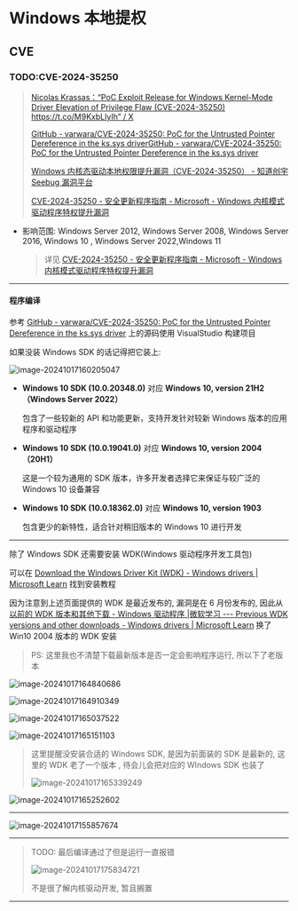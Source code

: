 # Windows 本地提权

## CVE

### TODO:CVE-2024-35250

> [Nicolas Krassas：“PoC Exploit Release for Windows Kernel-Mode Driver Elevation of Privilege Flaw (CVE-2024-35250) https://t.co/M9KxbLlyIh” / X](https://x.com/Dinosn/status/1846016677042929864)
>
> [GitHub - varwara/CVE-2024-35250: PoC for the Untrusted Pointer Dereference in the ks.sys driver](https://github.com/varwara/CVE-2024-35250)[GitHub - varwara/CVE-2024-35250: PoC for the Untrusted Pointer Dereference in the ks.sys driver](https://github.com/varwara/CVE-2024-35250)
>
> [Windows 内核态驱动本地权限提升漏洞（CVE-2024-35250） - 知道创宇 Seebug 漏洞平台](https://www.seebug.org/vuldb/ssvid-99884)
>
> [CVE-2024-35250 - 安全更新程序指南 - Microsoft - Windows 内核模式驱动程序特权提升漏洞](https://msrc.microsoft.com/update-guide/vulnerability/CVE-2024-35250)

- 影响范围: Windows Server 2012, Windows Server 2008, Windows Server 2016, Windows 10 , Windows Server 2022,Windows 11

  > 详见 [CVE-2024-35250 - 安全更新程序指南 - Microsoft - Windows 内核模式驱动程序特权提升漏洞](https://msrc.microsoft.com/update-guide/vulnerability/CVE-2024-35250)

---

#### 程序编译

参考 [GitHub - varwara/CVE-2024-35250: PoC for the Untrusted Pointer Dereference in the ks.sys driver](https://github.com/varwara/CVE-2024-35250) 上的源码使用 VisualStudio 构建项目

如果没装 Windows SDK 的话记得把它装上:

![image-20241017160205047](http://cdn.ayusummer233.top/DailyNotes/202410171602104.png)

- **Windows 10 SDK (10.0.20348.0)** 对应 **Windows 10, version 21H2（Windows Server 2022）**

  包含了一些较新的 API 和功能更新，支持开发针对较新 Windows 版本的应用程序和驱动程序

- **Windows 10 SDK (10.0.19041.0)** 对应 **Windows 10, version 2004（20H1）**

  这是一个较为通用的 SDK 版本，许多开发者选择它来保证与较广泛的 Windows 10 设备兼容

- **Windows 10 SDK (10.0.18362.0)** 对应 **Windows 10, version 1903**

  包含更少的新特性，适合针对稍旧版本的 Windows 10 进行开发

---

除了 Windows SDK 还需要安装 WDK(Windows 驱动程序开发工具包)

可以在 [Download the Windows Driver Kit (WDK) - Windows drivers | Microsoft Learn](https://learn.microsoft.com/en-us/windows-hardware/drivers/download-the-wdk) 找到安装教程

因为注意到上述页面提供的 WDK 是最近发布的, 漏洞是在 6 月份发布的, 因此从 [以前的 WDK 版本和其他下载 - Windows 驱动程序 |微软学习 --- Previous WDK versions and other downloads - Windows drivers | Microsoft Learn](https://learn.microsoft.com/en-us/windows-hardware/drivers/other-wdk-downloads) 换了 Win10 2004 版本的 WDK 安装

> PS: 这里我也不清楚下载最新版本是否一定会影响程序运行, 所以下了老版本

![image-20241017164840686](http://cdn.ayusummer233.top/DailyNotes/202410171648869.png)

![image-20241017164910349](http://cdn.ayusummer233.top/DailyNotes/202410171649385.png)

![image-20241017165037522](http://cdn.ayusummer233.top/DailyNotes/202410171650580.png)

![image-20241017165151103](http://cdn.ayusummer233.top/DailyNotes/202410171651147.png)

> 这里提醒没安装合适的 Windows SDK, 是因为前面装的 SDK 是最新的, 这里的 WDK 老了一个版本 , 待会儿会把对应的 WIndows SDK 也装了
>
> ![image-20241017165339249](http://cdn.ayusummer233.top/DailyNotes/202410171653313.png)

![image-20241017165252602](http://cdn.ayusummer233.top/DailyNotes/202410171652651.png)

---

![image-20241017155857674](http://cdn.ayusummer233.top/DailyNotes/202410171558894.png)

---

> TODO: 最后编译通过了但是运行一直报错
>
> ![image-20241017175834721](http://cdn.ayusummer233.top/DailyNotes/202410171758846.png)
>
> 不是很了解内核驱动开发, 暂且搁置

---

